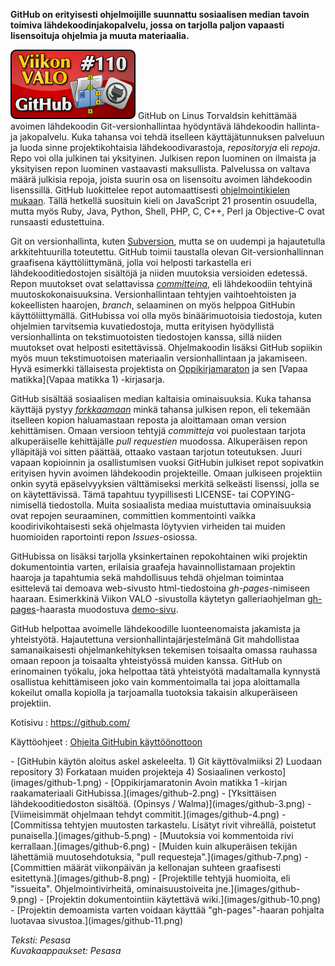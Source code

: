 <!--
Title: 3x06 GitHub - Viikon VALO #110
Date: 2013/02/03
Pageimage: valo110-github.png
Tags: Kaikki,Ohjelmointi
-->

**GitHub on erityisesti ohjelmoijille suunnattu sosiaalisen median
tavoin toimiva lähdekoodinjakopalvelu, jossa on tarjolla paljon vapaasti
lisensoituja ohjelmia ja muuta materiaalia.**

![](images/valo110-github.png "fig:valo110-github.png") GitHub on Linus
Torvaldsin kehittämää avoimen lähdekoodin Git-versionhallintaa
hyödyntävä lähdekoodin hallinta- ja jakopalvelu. Kuka tahansa voi tehdä
itselleen käyttäjätunnuksen palveluun ja luoda sinne projektikohtaisia
lähdekoodivarastoja, *repositoryja* eli *repoja*. Repo voi olla julkinen
tai yksityinen. Julkisen repon luominen on ilmaista ja yksityisen repon
luominen vastaavasti maksullista. Palvelussa on valtava määrä julkisia
repoja, joista suurin osa on lisensoitu avoimen lähdekoodin lisenssillä.
GitHub luokittelee repot automaattisesti [ohjelmointikielen
mukaan](https://github.com/languages). Tällä hetkellä suosituin kieli on
JavaScript 21 prosentin osuudella, mutta myös Ruby, Java, Python, Shell,
PHP, C, C++, Perl ja Objective-C ovat runsaasti edustettuina.

Git on versionhallinta, kuten [Subversion](Subversion), mutta
se on uudempi ja hajautetulla arkkitehtuurilla toteutettu. GitHub toimii
taustalla olevan Git-versionhallinnan graafisena käyttöliittymänä, jolla
voi helposti tarkastella eri lähdekooditiedostojen sisältöjä ja niiden
muutoksia versioiden edetessä. Repon muutokset ovat selattavissa
*[committeina](http://en.wikipedia.org/wiki/Commit_%28data_management%29)*,
eli lähdekoodiin tehtyinä muutoskokonaisuuksina. Versionhallintaan
tehtyjen vaihtoehtoisten ja kokeellisten haarojen, *branch*, selaaminen
on myös helppoa GitHubin käyttöliittymällä. GitHubissa voi olla myös
binäärimuotoisia tiedostoja, kuten ohjelmien tarvitsemia kuvatiedostoja,
mutta erityisen hyödyllistä versionhallinta on tekstimuotoisten
tiedostojen kanssa, sillä niiden muutokset ovat helposti esitettävissä.
Ohjelmakoodin lisäksi GitHub sopiikin myös muun tekstimuotoisen
materiaalin versionhallintaan ja jakamiseen. Hyvä esimerkki tällaisesta
projektista on [Oppikirjamaraton](https://github.com/Oppikirjamaraton)
ja sen [Vapaa matikka](Vapaa matikka 1) -kirjasarja.

GitHub sisältää sosiaalisen median kaltaisia ominaisuuksia. Kuka tahansa
käyttäjä pystyy
*[forkkaamaan](http://en.wikipedia.org/wiki/Fork_%28software_development%29)*
minkä tahansa julkisen repon, eli tekemään itselleen kopion haluamastaan
reposta ja aloittamaan oman version kehittämisen. Omaan versioon tehtyjä
*committeja* voi puolestaan tarjota alkuperäiselle kehittäjälle *pull
requestien* muodossa. Alkuperäisen repon ylläpitäjä voi sitten päättää,
ottaako vastaan tarjotun toteutuksen. Juuri vapaan kopioinnin ja
osallistumisen vuoksi GitHubin julkiset repot sopivatkin erityisen hyvin
avoimen lähdekoodin projekteille. Omaan julkiseen projektiin onkin syytä
epäselvyyksien välttämiseksi merkitä selkeästi lisenssi, jolla se on
käytettävissä. Tämä tapahtuu tyypillisesti LICENSE- tai
COPYING-nimisellä tiedostolla. Muita sosiaalista mediaa muistuttavia
ominaisuuksia ovat repojen seuraaminen, committien kommentointi vaikka
koodirivikohtaisesti sekä ohjelmasta löytyvien virheiden tai muiden
huomioiden raportointi repon *Issues*-osiossa.

GitHubissa on lisäksi tarjolla yksinkertainen repokohtainen wiki
projektin dokumentointia varten, erilaisia graafeja havainnollistamaan
projektin haaroja ja tapahtumia sekä mahdollisuus tehdä ohjelman
toimintaa esittelevä tai demoava web-sivusto html-tiedostoina
*gh-pages*-nimiseen haaraan. Esimerkkinä Viikon VALO -sivustolla
käytetyn galleriaohjelman
[gh-pages](https://github.com/pesasa/psgallery/tree/gh-pages)-haarasta
muodostuva [demo-sivu](http://pesasa.github.com/psgallery/).

GitHub helpottaa avoimelle lähdekoodille luonteenomaista jakamista ja
yhteistyötä. Hajautettuna versionhallintajärjestelmänä Git mahdollistaa
samanaikaisesti ohjelmankehityksen tekemisen toisaalta omassa rauhassa
omaan repoon ja toisaalta yhteistyössä muiden kanssa. GitHub on
erinomainen työkalu, joka helpottaa tätä yhteistyötä madaltamalla
kynnystä osallistua kehittämiseen joko vain kommentoimalla tai jopa
aloittamalla kokeilut omalla kopiolla ja tarjoamalla tuotoksia takaisin
alkuperäiseen projektiin.

Kotisivu
:   <https://github.com/>

Käyttöohjeet
:   [Ohjeita GitHubin käyttöönottoon](https://help.github.com/)

<div class="psgallery" markdown="1">
-   [GitHubin käytön aloitus askel askeleelta. 1) Git käyttövalmiiksi 2)
    Luodaan repository 3) Forkataan muiden projekteja 4) Sosiaalinen
    verkosto](images/github-1.png)
-   [Oppikirjamaratonin Avoin matikka 1 -kirjan raakamateriaali
    GitHubissa.](images/github-2.png)
-   [Yksittäisen lähdekooditiedoston sisältöä. (Opinsys /
    Walma)](images/github-3.png)
-   [Viimeisimmät ohjelmaan tehdyt commitit.](images/github-4.png)
-   [Commitissa tehtyjen muutosten tarkastelu. Lisätyt rivit vihreällä,
    poistetut punaisella.](images/github-5.png)
-   [Muutoksia voi kommentoida rivi kerrallaan.](images/github-6.png)
-   [Muiden kuin alkuperäisen tekijän lähettämiä muutosehdotuksia, "pull
    requesteja".](images/github-7.png)
-   [Committien määrät viikonpäivän ja kellonajan suhteen graafisesti
    esitettynä.](images/github-8.png)
-   [Projektille tehtyjä huomioita, eli "issueita". Ohjelmointivirheitä,
    ominaisuustoiveita jne.](images/github-9.png)
-   [Projektin dokumentointiin käytettävä wiki.](images/github-10.png)
-   [Projektin demoamista varten voidaan käyttää "gh-pages"-haaran
    pohjalta luotavaa sivustoa.](images/github-11.png)
</div>

*Teksti: Pesasa* <br />
*Kuvakaappaukset: Pesasa*

